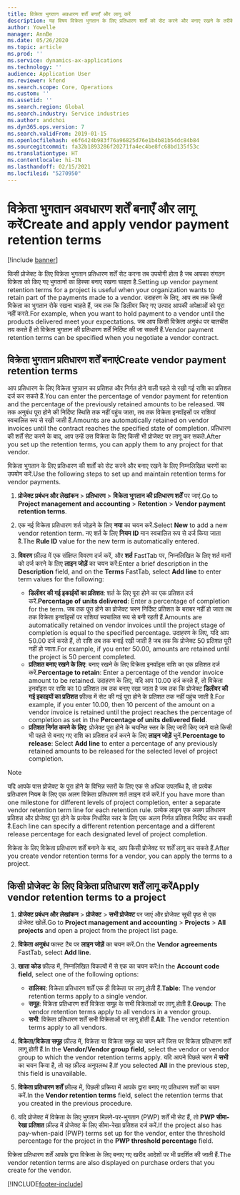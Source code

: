 ```yaml
---
title: विक्रेता भुगतान अवधारण शर्तें बनाएँ और लागू करें
description: यह विषय विक्रेता भुगतान के लिए प्रतिधारण शर्तों को सेट करने और बनाए रखने के तरीके के बारे में जानकारी प्रदान करता है.
author: Yowelle
manager: AnnBe
ms.date: 05/26/2020
ms.topic: article
ms.prod: ''
ms.service: dynamics-ax-applications
ms.technology: ''
audience: Application User
ms.reviewer: kfend
ms.search.scope: Core, Operations
ms.custom: ''
ms.assetid: ''
ms.search.region: Global
ms.search.industry: Service industries
ms.author: andchoi
ms.dyn365.ops.version: 7
ms.search.validFrom: 2019-01-15
ms.openlocfilehash: e6f6424b983f76a96825d76e1b4b81b54dc84b84
ms.sourcegitcommit: fa32b1893286f20271fa4ec4be8fc68bd135f53c
ms.translationtype: HT
ms.contentlocale: hi-IN
ms.lasthandoff: 02/15/2021
ms.locfileid: "5270950"
---
```

# <a name="create-and-apply-vendor-payment-retention-terms"></a><span data-ttu-id="0de53-103">विक्रेता भुगतान अवधारण शर्तें बनाएँ और लागू करें</span><span class="sxs-lookup"><span data-stu-id="0de53-103">Create and apply vendor payment retention terms</span></span>

[!include [banner](../includes/banner.md)] 

<span data-ttu-id="0de53-104">किसी प्रोजेक्ट के लिए विक्रेता भुगतान प्रतिधारण शर्तें सेट करना तब उपयोगी होता है जब आपका संगठन विक्रेता को किए गए भुगतानों का हिस्सा बनाए रखना चाहता है.</span><span class="sxs-lookup"><span data-stu-id="0de53-104">Setting up vendor payment retention terms for a project is useful when your organization wants to retain part of the payments made to a vendor.</span></span> <span data-ttu-id="0de53-105">उदाहरण के लिए, आप तब तक किसी विक्रेता का भुगतान रोके रखना चाहते हैं, जब तक कि डिलीवर किए गए उत्पाद आपकी अपेक्षाओं को पूरा नहीं करते.</span><span class="sxs-lookup"><span data-stu-id="0de53-105">For example, when you want to hold payment to a vendor until the products delivered meet your expectations.</span></span> <span data-ttu-id="0de53-106">जब आप किसी विक्रेता अनुबंध पर बातचीत तय करते हैं तो विक्रेता भुगतान की प्रतिधारण शर्तें निर्दिष्ट की जा सकती हैं.</span><span class="sxs-lookup"><span data-stu-id="0de53-106">Vendor payment retention terms can be specified when you negotiate a vendor contract.</span></span>

## <a name="create-vendor-payment-retention-terms"></a><span data-ttu-id="0de53-107">विक्रेता भुगतान प्रतिधारण शर्तें बनाएं</span><span class="sxs-lookup"><span data-stu-id="0de53-107">Create vendor payment retention terms</span></span>

<span data-ttu-id="0de53-108">आप प्रतिधारण के लिए विक्रेता भुगतान का प्रतिशत और निर्गत होने वाली पहले से रखी गई राशि का प्रतिशत दर्ज कर सकते हैं.</span><span class="sxs-lookup"><span data-stu-id="0de53-108">You can enter the percentage of vendor payment for retention and the percentage of the previously retained amounts to be released.</span></span> <span data-ttu-id="0de53-109">जब तक अनुबंध पूरा होने की निर्दिष्ट स्थिति तक नहीं पहुंच जाता, तब तक विक्रेता इनवॉइसों पर राशियां स्वचालित रूप से रखी जाती हैं.</span><span class="sxs-lookup"><span data-stu-id="0de53-109">Amounts are automatically retained on vendor invoices until the contract reaches the specified state of completion.</span></span> <span data-ttu-id="0de53-110">प्रतिधारण की शर्तें सेट करने के बाद, आप उन्हें उस विक्रेता के लिए किसी भी प्रोजेक्ट पर लागू कर सकते.</span><span class="sxs-lookup"><span data-stu-id="0de53-110">After you set up the retention terms, you can apply them to any project for that vendor.</span></span>

<span data-ttu-id="0de53-111">विक्रेता भुगतान के लिए प्रतिधारण की शर्तों को सेट करने और बनाए रखने के लिए निम्नलिखित चरणों का उपयोग करें.</span><span class="sxs-lookup"><span data-stu-id="0de53-111">Use the following steps to set up and maintain retention terms for vendor payments.</span></span> 

1. <span data-ttu-id="0de53-112">**प्रोजेक्ट प्रबंधन और लेखांकन** > **प्रतिधारण** > **विक्रेता भुगतान की प्रतिधारण शर्तें** पर जाएं.</span><span class="sxs-lookup"><span data-stu-id="0de53-112">Go to **Project management and accounting** > **Retention** > **Vendor payment retention terms**.</span></span>
2. <span data-ttu-id="0de53-113">एक नई विक्रेता प्रतिधारण शर्त जोड़ने के लिए **नया** का चयन करें.</span><span class="sxs-lookup"><span data-stu-id="0de53-113">Select **New** to add a new vendor retention term.</span></span> <span data-ttu-id="0de53-114">नए शर्त के लिए **नियम ID** मान स्वचालित रूप से दर्ज किया जाता है.</span><span class="sxs-lookup"><span data-stu-id="0de53-114">The **Rule ID** value for the new term is automatically entered.</span></span> 
3. <span data-ttu-id="0de53-115">**विवरण** फ़ील्ड में एक संक्षिप्त विवरण दर्ज करें, और **शर्त** FastTab पर, निम्नलिखित के लिए शर्त मानों को दर्ज करने के लिए **लाइन जोड़ें** का चयन करें:</span><span class="sxs-lookup"><span data-stu-id="0de53-115">Enter a brief description in the **Description** field, and on the **Terms** FastTab, select **Add line** to enter term values for the following:</span></span>

   - <span data-ttu-id="0de53-116">**डिलीवर की गई इकाईयों का प्रतिशत**: शर्त के लिए पूरा होने का एक प्रतिशत दर्ज करें.</span><span class="sxs-lookup"><span data-stu-id="0de53-116">**Percentage of units delivered**: Enter a percentage of completion for the term.</span></span> <span data-ttu-id="0de53-117">जब तक पूरा होने का प्रोजेक्ट चरण निर्दिष्ट प्रतिशत के बराबर नहीं हो जाता तब तक विक्रेता इनवॉइसों पर राशियां स्वचालित रूप से बनी रहती हैं.</span><span class="sxs-lookup"><span data-stu-id="0de53-117">Amounts are automatically retained on vendor invoices until the project stage of completion is equal to the specified percentage.</span></span> <span data-ttu-id="0de53-118">उदाहरण के लिए, यदि आप 50.00 दर्ज करते हैं, तो राशि तब तक बनाई रखी जाती है जब तक कि प्रोजेक्ट 50 प्रतिशत पूरी नहीं हो जाता.</span><span class="sxs-lookup"><span data-stu-id="0de53-118">For example, if you enter 50.00, amounts are retained until the project is 50 percent completed.</span></span>
   - <span data-ttu-id="0de53-119">**प्रतिशत बनाए रखने के लिए**: बनाए रखने के लिए विक्रेता इनवॉइस राशि का एक प्रतिशत दर्ज करें.</span><span class="sxs-lookup"><span data-stu-id="0de53-119">**Percentage to retain**: Enter a percentage of the vendor invoice amount to be retained.</span></span> <span data-ttu-id="0de53-120">उदाहरण के लिए, यदि आप 10.00 दर्ज करते हैं, तो विक्रेता इनवॉइस पर राशि का 10 प्रतिशत तब तक बनाए रखा जाता है जब तक कि प्रोजेक्ट **डिलीवर की गई इकाइयों का प्रतिशत** फ़ील्ड में सेट की गई पूरा होने के प्रतिशत तक नहीं पहुंच जाती है.</span><span class="sxs-lookup"><span data-stu-id="0de53-120">For example, if you enter 10.00, then 10 percent of the amount on a vendor invoice is retained until the project reaches the percentage of completion as set in the **Percentage of units delivered field**.</span></span>
   - <span data-ttu-id="0de53-121">**प्रतिशत निर्गत करने के लिए**: प्रोजेक्ट पूरा होने के चयनित स्तर के लिए जारी किए जाने वाले किसी भी पहले से बनाए गए राशि का प्रतिशत दर्ज करने के लिए **लाइन जोड़ें** चुनें.</span><span class="sxs-lookup"><span data-stu-id="0de53-121">**Percentage to release**: Select **Add line** to enter a percentage of any previously retained amounts to be released for the selected level of project completion.</span></span>

> [!NOTE]
> <span data-ttu-id="0de53-122">यदि आपके पास प्रोजेक्ट के पूरा होने के विभिन्न स्तरों के लिए एक से अधिक उपलब्धि है, तो प्रत्येक प्रतिधारण नियम के लिए एक अलग विक्रेता प्रतिधारण शर्त लाइन दर्ज करें.</span><span class="sxs-lookup"><span data-stu-id="0de53-122">If you have more than one milestone for different levels of project completion, enter a separate vendor retention term line for each retention rule.</span></span> <span data-ttu-id="0de53-123">प्रत्येक लाइन एक अलग प्रतिधारण प्रतिशत और प्रोजेक्ट पूरा होने के प्रत्येक निर्धारित स्तर के लिए एक अलग निर्गत प्रतिशत निर्दिष्ट कर सकती है.</span><span class="sxs-lookup"><span data-stu-id="0de53-123">Each line can specify a different retention percentage and a different release percentage for each designated level of project completion.</span></span>

<span data-ttu-id="0de53-124">विक्रेता के लिए विक्रेता प्रतिधारण शर्तें बनाने के बाद, आप किसी प्रोजेक्ट पर शर्तें लागू कर सकते हैं.</span><span class="sxs-lookup"><span data-stu-id="0de53-124">After you create vendor retention terms for a vendor, you can apply the terms to a project.</span></span>

## <a name="apply-vendor-retention-terms-to-a-project"></a><span data-ttu-id="0de53-125">किसी प्रोजेक्ट के लिए विक्रेता प्रतिधारण शर्तें लागू करें</span><span class="sxs-lookup"><span data-stu-id="0de53-125">Apply vendor retention terms to a project</span></span>

1. <span data-ttu-id="0de53-126">**प्रोजेक्ट प्रबंधन और लेखांकन** > **प्रोजेक्ट** > **सभी प्रोजेक्ट** पर जाएं और प्रोजेक्ट सूची पृष्ठ से एक प्रोजेक्ट खोलें.</span><span class="sxs-lookup"><span data-stu-id="0de53-126">Go to **Project management and accounting** > **Projects** > **All projects** and open a project from the project list page.</span></span>
2. <span data-ttu-id="0de53-127">**विक्रेता अनुबंध** फास्ट टैब पर **लाइन जोड़ें** का चयन करें.</span><span class="sxs-lookup"><span data-stu-id="0de53-127">On the **Vendor agreements** FastTab, select **Add line**.</span></span>
3. <span data-ttu-id="0de53-128">**खाता कोड** फ़ील्ड में, निम्नलिखित विकल्पों में से एक का चयन करें:</span><span class="sxs-lookup"><span data-stu-id="0de53-128">In the **Account code field**, select one of the following options:</span></span> 

   - <span data-ttu-id="0de53-129">**तालिका**: विक्रेता प्रतिधारण शर्तें एक ही विक्रेता पर लागू होती हैं.</span><span class="sxs-lookup"><span data-stu-id="0de53-129">**Table**: The vendor retention terms apply to a single vendor.</span></span>
   - <span data-ttu-id="0de53-130">**समूह**: विक्रेता प्रतिधारण शर्तें विक्रेता समूह के सभी विक्रेताओं पर लागू होती हैं.</span><span class="sxs-lookup"><span data-stu-id="0de53-130">**Group**: The vendor retention terms apply to all vendors in a vendor group.</span></span>
   - <span data-ttu-id="0de53-131">**सभी**: विक्रेता प्रतिधारण शर्तें सभी विक्रेताओं पर लागू होती हैं.</span><span class="sxs-lookup"><span data-stu-id="0de53-131">**All**: The vendor retention terms apply to all vendors.</span></span>

4. <span data-ttu-id="0de53-132">**विक्रेता/विक्रेता समूह** फ़ील्ड में, विक्रेता या विक्रेता समूह का चयन करें जिस पर विक्रेता प्रतिधारण शर्तें लागू होती हैं.</span><span class="sxs-lookup"><span data-stu-id="0de53-132">In the **Vendor/Vendor group field**, select the vendor or vendor group to which the vendor retention terms apply.</span></span> <span data-ttu-id="0de53-133">यदि आपने पिछले चरण में **सभी** का चयन किया है, तो यह फ़ील्ड अनुपलब्ध है.</span><span class="sxs-lookup"><span data-stu-id="0de53-133">If you selected **All** in the previous step, this field is unavailable.</span></span>
5. <span data-ttu-id="0de53-134">**विक्रेता प्रतिधारण शर्तें** फ़ील्ड में, पिछली प्रक्रिया में आपके द्वारा बनाए गए प्रतिधारण शर्तों का चयन करें.</span><span class="sxs-lookup"><span data-stu-id="0de53-134">In the **Vendor retention terms** field, select the retention terms that you created in the previous procedure.</span></span>
6. <span data-ttu-id="0de53-135">यदि प्रोजेक्ट में विक्रेता के लिए भुगतान मिलने-पर-भुगतान (PWP) शर्तें भी सेट हैं, तो **PWP सीमा-रेखा प्रतिशत** फ़ील्ड में प्रोजेक्ट के लिए सीमा-रेखा प्रतिशत दर्ज करें.</span><span class="sxs-lookup"><span data-stu-id="0de53-135">If the project also has pay-when-paid (PWP) terms set up for the vendor, enter the threshold percentage for the project in the **PWP threshold percentage** field.</span></span>

<span data-ttu-id="0de53-136">विक्रेता प्रतिधारण शर्तें आपके द्वारा विक्रेता के लिए बनाए गए खरीद आदेशों पर भी प्रदर्शित की जाती हैं.</span><span class="sxs-lookup"><span data-stu-id="0de53-136">The vendor retention terms are also displayed on purchase orders that you create for the vendor.</span></span>


[!INCLUDE[footer-include](../includes/footer-banner.md)]